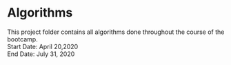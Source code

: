 # Algorithms
This project folder contains all algorithms done throughout the course of the bootcamp.\
Start Date: April 20,2020\
End Date: July 31, 2020
